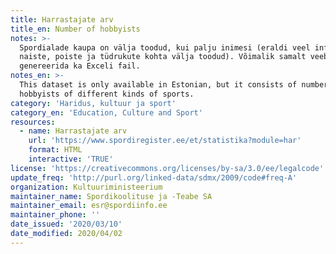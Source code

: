 ```yaml
---
title: Harrastajate arv
title_en: Number of hobbyists
notes: >-
  Spordialade kaupa on välja toodud, kui palju inimesi (eraldi veel info meeste,
  naiste, poiste ja tüdrukute kohta välja toodud). Võimalik samalt veebilehelt
  genereerida ka Exceli fail.
notes_en: >-
  This dataset is only available in Estonian, but it consists of number of
  hobbyists of different kinds of sports.
category: 'Haridus, kultuur ja sport'
category_en: 'Education, Culture and Sport'
resources:
  - name: Harrastajate arv
    url: 'https://www.spordiregister.ee/et/statistika?module=har'
    format: HTML
    interactive: 'TRUE'
license: 'https://creativecommons.org/licenses/by-sa/3.0/ee/legalcode'
update_freq: 'http://purl.org/linked-data/sdmx/2009/code#freq-A'
organization: Kultuuriministeerium
maintainer_name: Spordikoolituse ja -Teabe SA
maintainer_email: esr@spordiinfo.ee
maintainer_phone: ''
date_issued: '2020/03/10'
date_modified: 2020/04/02
---
```

